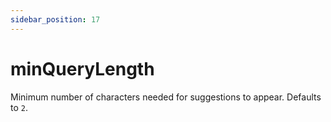 ```yaml
---
sidebar_position: 17
---
```


# minQueryLength

Minimum number of characters needed for suggestions to appear. Defaults to `2`.
